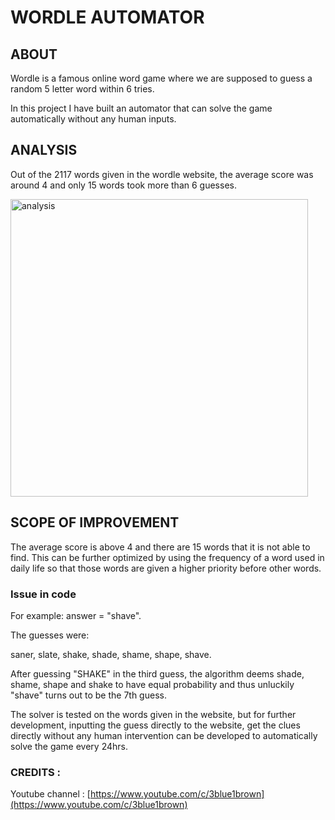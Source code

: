 
# WORDLE AUTOMATOR
## ABOUT

Wordle is a famous online word game where we are supposed to guess a random 5 letter word within 6 tries.

In this project I have built an automator that can solve the game automatically without any human inputs.


## ANALYSIS

Out of the 2117 words given in the wordle website, the average score was around 4 and only 15 words took more than 6 guesses.

<img width="476" alt="analysis" src="https://user-images.githubusercontent.com/69286061/157077554-ffb43ad0-ae2a-416b-b68a-91223785537d.png">



## SCOPE OF IMPROVEMENT

The average score is above 4 and there are 15 words that it is not able to find. This can be further optimized by using the frequency of a word used in daily life so that those words are given a higher priority before other words.

### Issue in code

For example: answer = "shave".

The guesses were:

saner,
slate,
shake,
shade,
shame,
shape,
shave.

After guessing "SHAKE" in the third guess, the algorithm deems shade, shame, shape and shake to have equal probability and thus unluckily "shave" turns out to be the 7th guess.  


The solver is tested on the words given in the website, but for further development, inputting the guess directly to the website, get the clues directly without any human intervention can be developed to automatically solve the game every 24hrs.

### CREDITS :
Youtube channel : [https://www.youtube.com/c/3blue1brown](https://www.youtube.com/c/3blue1brown)
